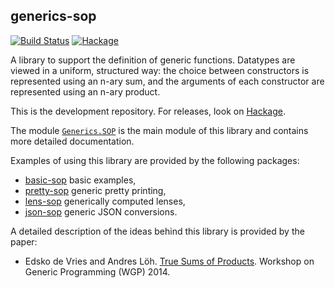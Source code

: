 ## generics-sop

[![Build Status](https://travis-ci.org/well-typed/generics-sop.svg?branch=master)](https://travis-ci.org/well-typed/generics-sop)
[![Hackage](https://img.shields.io/hackage/v/generics-sop.svg)](https://hackage.haskell.org/package/generics-sop)

A library to support the definition of generic functions.
Datatypes are viewed in a uniform, structured way:
the choice between constructors is represented using an n-ary
sum, and the arguments of each constructor are represented using
an n-ary product.

This is the development repository. For releases, look on
[Hackage][0].
 
The module [`Generics.SOP`][1] is the main module of this library
and contains more detailed documentation.
 
Examples of using this library are provided by the following
packages:
 
  * [basic-sop][2] basic examples,
  * [pretty-sop][3] generic pretty printing,
  * [lens-sop][4] generically computed lenses,
  * [json-sop][5] generic JSON conversions.
 
A detailed description of the ideas behind this library is provided by
the paper:
 
  * Edsko de Vries and Andres Löh.
    [True Sums of Products][6].
    Workshop on Generic Programming (WGP) 2014.
 
[0]: https://hackage.haskell.org/package/generics-sop
[1]: https://github.com/well-typed/generics-sop/blob/master/src/Generics/SOP.hs
[2]: https://github.com/well-typed/basic-sop
[3]: https://github.com/well-typed/pretty-sop
[4]: https://github.com/well-typed/lens-sop
[5]: https://github.com/well-typed/json-sop
[6]: http://www.andres-loeh.de/TrueSumsOfProducts
